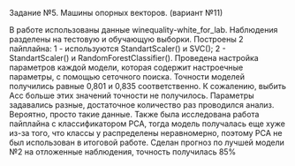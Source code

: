 Задание №5. Машины опорных векторов. (вариант №11)

В работе использованы данные winequality-white_for_lab. Наблюдения разделены на тестовую и обучающую выборки. Построены 2 пайплайна: 1 - используются StandartScaler() и SVC(); 2 - StandartScaler() и RandomForestClassifier(). Проведена настройка параметров каждой модели, которая содержит настроечные параметры, с помощью сеточного поиска. Точности моделей получились равные 0,801 и 0,835 соответственно. К сожалению, выбить Acc больше этих значений точности не получилось. Параметры задавались разные, достаточное количество раз проводился анализ. Вероятно, просто такие данные. Также была исследована работа пайплайна с классификатором PCA, тогда модель получалась еще хуже из-за того, что классы y распределены неравномерно, поэтому PCA не был использован в итоговой работе.
Сделан прогноз по лучшей модели №2 на отложенные наблюдения, точность получилась 85%
